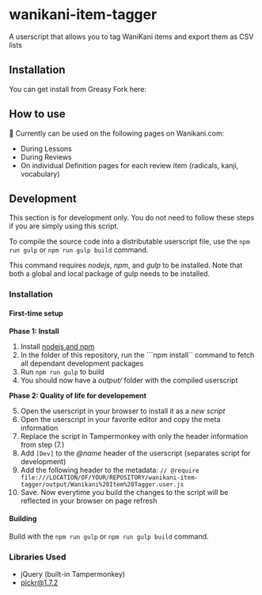 # wanikani-item-tagger
A userscript that allows you to tag WaniKani items and export them as CSV lists

## Installation

You can get install from Greasy Fork here: <TBD>

## How to use

🚧 Currently can be used on the following pages on Wanikani.com:

* During Lessons
* During Reviews
* On individual Definition pages for each review item (radicals, kanji, vocabulary)

## Development

This section is for development only. You do not need to follow these steps if you are simply using this script.

To compile the source code into a distributable userscript file, use the ```npm run gulp``` or ```npm run gulp build``` command.

This command requires *nodejs*, *npm*, and *gulp* to be installed. Note that both a global and local package of gulp needs to be installed.

### Installation

#### First-time setup

**Phase 1: Install**

1. Install [nodejs and npm](https://nodejs.org/)
2. In the folder of this repository, run the ```npm install`` command to fetch all dependant development packages
3. Run ```npm run gulp``` to build
4. You should now have a *output/* folder with the compiled userscript

**Phase 2: Quality of life for developement**

5. Open the userscript in your browser to install it as a *new script*
6. Open the userscript in your favorite editor and copy the meta information
7. Replace the script in Tampermonkey with only the header information from step (7.)
8. Add ```[Dev]``` to the *@name* header of the userscript (separates script for development)
9. Add the following header to the metadata: ```// @require     file:///LOCATION/OF/YOUR/REPOSITORY/wanikani-item-tagger/output/Wanikani%20Item%20Tagger.user.js```
10. Save. Now everytime you build the changes to the script will be reflected in your browser on page refresh

#### Building

Build with the ```npm run gulp``` or ```npm run gulp build``` command.


### Libraries Used

* jQuery (built-in Tampermonkey)
* [pickr@1.7.2](https://github.com/Simonwep/pickr)
